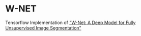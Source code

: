 # W-NET
Tensorflow Implementation of ["W-Net: A Deep Model for Fully Unsupervised Image Segmentation"](https://arxiv.org/pdf/1711.08506.pdf)

